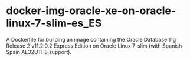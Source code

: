 # docker-img-oracle-xe-on-oracle-linux-7-slim-es_ES
A Dockerfile for building an image containing the Oracle Database 11g Release 2 v11.2.0.2 Express Edition on Oracle Linux 7-slim (with Spanish-Spain AL32UTF8 support).
